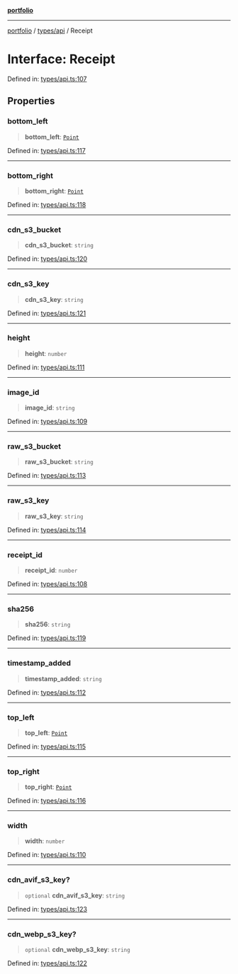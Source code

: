 [**portfolio**](../../../README.md)

***

[portfolio](../../../modules.md) / [types/api](../README.md) / Receipt

# Interface: Receipt

Defined in: [types/api.ts:107](https://github.com/tnorlund/Portfolio/blob/14b15fef55f001e4136f203cc901df9bc419347d/portfolio/types/api.ts#L107)

## Properties

### bottom\_left

> **bottom\_left**: [`Point`](Point.md)

Defined in: [types/api.ts:117](https://github.com/tnorlund/Portfolio/blob/14b15fef55f001e4136f203cc901df9bc419347d/portfolio/types/api.ts#L117)

***

### bottom\_right

> **bottom\_right**: [`Point`](Point.md)

Defined in: [types/api.ts:118](https://github.com/tnorlund/Portfolio/blob/14b15fef55f001e4136f203cc901df9bc419347d/portfolio/types/api.ts#L118)

***

### cdn\_s3\_bucket

> **cdn\_s3\_bucket**: `string`

Defined in: [types/api.ts:120](https://github.com/tnorlund/Portfolio/blob/14b15fef55f001e4136f203cc901df9bc419347d/portfolio/types/api.ts#L120)

***

### cdn\_s3\_key

> **cdn\_s3\_key**: `string`

Defined in: [types/api.ts:121](https://github.com/tnorlund/Portfolio/blob/14b15fef55f001e4136f203cc901df9bc419347d/portfolio/types/api.ts#L121)

***

### height

> **height**: `number`

Defined in: [types/api.ts:111](https://github.com/tnorlund/Portfolio/blob/14b15fef55f001e4136f203cc901df9bc419347d/portfolio/types/api.ts#L111)

***

### image\_id

> **image\_id**: `string`

Defined in: [types/api.ts:109](https://github.com/tnorlund/Portfolio/blob/14b15fef55f001e4136f203cc901df9bc419347d/portfolio/types/api.ts#L109)

***

### raw\_s3\_bucket

> **raw\_s3\_bucket**: `string`

Defined in: [types/api.ts:113](https://github.com/tnorlund/Portfolio/blob/14b15fef55f001e4136f203cc901df9bc419347d/portfolio/types/api.ts#L113)

***

### raw\_s3\_key

> **raw\_s3\_key**: `string`

Defined in: [types/api.ts:114](https://github.com/tnorlund/Portfolio/blob/14b15fef55f001e4136f203cc901df9bc419347d/portfolio/types/api.ts#L114)

***

### receipt\_id

> **receipt\_id**: `number`

Defined in: [types/api.ts:108](https://github.com/tnorlund/Portfolio/blob/14b15fef55f001e4136f203cc901df9bc419347d/portfolio/types/api.ts#L108)

***

### sha256

> **sha256**: `string`

Defined in: [types/api.ts:119](https://github.com/tnorlund/Portfolio/blob/14b15fef55f001e4136f203cc901df9bc419347d/portfolio/types/api.ts#L119)

***

### timestamp\_added

> **timestamp\_added**: `string`

Defined in: [types/api.ts:112](https://github.com/tnorlund/Portfolio/blob/14b15fef55f001e4136f203cc901df9bc419347d/portfolio/types/api.ts#L112)

***

### top\_left

> **top\_left**: [`Point`](Point.md)

Defined in: [types/api.ts:115](https://github.com/tnorlund/Portfolio/blob/14b15fef55f001e4136f203cc901df9bc419347d/portfolio/types/api.ts#L115)

***

### top\_right

> **top\_right**: [`Point`](Point.md)

Defined in: [types/api.ts:116](https://github.com/tnorlund/Portfolio/blob/14b15fef55f001e4136f203cc901df9bc419347d/portfolio/types/api.ts#L116)

***

### width

> **width**: `number`

Defined in: [types/api.ts:110](https://github.com/tnorlund/Portfolio/blob/14b15fef55f001e4136f203cc901df9bc419347d/portfolio/types/api.ts#L110)

***

### cdn\_avif\_s3\_key?

> `optional` **cdn\_avif\_s3\_key**: `string`

Defined in: [types/api.ts:123](https://github.com/tnorlund/Portfolio/blob/14b15fef55f001e4136f203cc901df9bc419347d/portfolio/types/api.ts#L123)

***

### cdn\_webp\_s3\_key?

> `optional` **cdn\_webp\_s3\_key**: `string`

Defined in: [types/api.ts:122](https://github.com/tnorlund/Portfolio/blob/14b15fef55f001e4136f203cc901df9bc419347d/portfolio/types/api.ts#L122)
